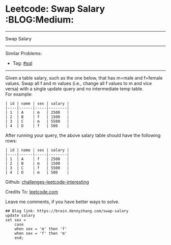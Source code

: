 # Leetcode: Swap Salary     :BLOG:Medium:


---

Swap Salary  

---

Similar Problems:  
-   Tag: [#sql](https://brain.dennyzhang.com/tag/sql)

---

Given a table salary, such as the one below, that has m=male and f=female values. Swap all f and m values (i.e., change all f values to m and vice versa) with a single update query and no intermediate temp table.  
For example:  

    | id | name | sex | salary |
    |----|------|-----|--------|
    | 1  | A    | m   | 2500   |
    | 2  | B    | f   | 1500   |
    | 3  | C    | m   | 5500   |
    | 4  | D    | f   | 500    |

After running your query, the above salary table should have the following rows:  

    | id | name | sex | salary |
    |----|------|-----|--------|
    | 1  | A    | f   | 2500   |
    | 2  | B    | m   | 1500   |
    | 3  | C    | f   | 5500   |
    | 4  | D    | m   | 500    |

Github: [challenges-leetcode-interesting](https://github.com/DennyZhang/challenges-leetcode-interesting/tree/master/swap-salary)  

Credits To: [leetcode.com](https://leetcode.com/problems/swap-salary/description/)  

Leave me comments, if you have better ways to solve.  

    ## Blog link: https://brain.dennyzhang.com/swap-salary
    update salary
    set sex =
        case
        when sex = 'm' then 'f'
        when sex = 'f' then 'm'
        end;